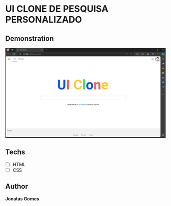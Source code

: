 # UI CLONE DE PESQUISA PERSONALIZADO

## Demonstration

<img src="./assets/UI Clone].png" alt="Projeto Finalizado">

## Techs
* [ ] HTML
* [ ] CSS

## Author

**Jonatas Gomes**
